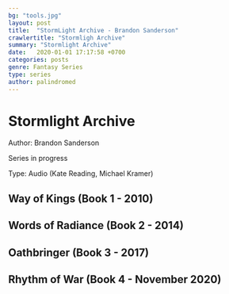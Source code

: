 ```yaml
---
bg: "tools.jpg"
layout: post
title:  "StormLight Archive - Brandon Sanderson"
crawlertitle: "Stormligh Archive"
summary: "Stormlight Archive"
date:   2020-01-01 17:17:58 +0700
categories: posts
genre: Fantasy Series
type: series
author: palindromed
---
```


# Stormlight Archive

Author: Brandon Sanderson

Series in progress

Type: Audio (Kate Reading, Michael Kramer)

## Way of Kings (Book 1 - 2010)

## Words of Radiance (Book 2 - 2014)

## Oathbringer (Book 3 - 2017)

## Rhythm of War (Book 4 - November 2020)
